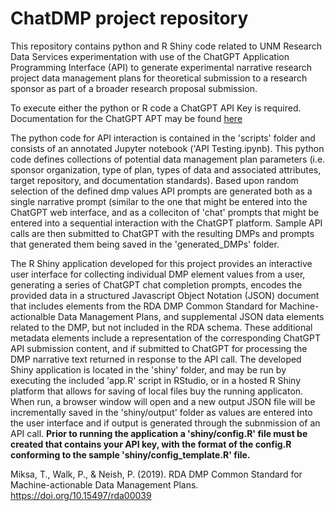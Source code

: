 # ChatDMP project repository
This repository contains python and R Shiny code related to UNM Research Data Services experimentation with use of the ChatGPT Application Programming Interface (API) to generate experimental narrative research project data management plans for theoretical submission to a research sponsor as part of a broader research proposal submission. 

To execute either the python or R code a ChatGPT API Key is required. Documentation for the ChatGPT APT may be found [here](https://platform.openai.com/docs/guides/gpt)

The python code for API interaction is contained in the 'scripts' folder and consists of an annotated Jupyter notebook ('API Testing.ipynb). This python code defines collections of potential data management plan parameters (i.e. sponsor organization, type of plan, types of data and associated attributes, target repository, and documentation standards). Based upon random selection of the defined dmp values API prompts are generated both as a single narrative prompt (similar to the one that might be entered into the ChatGPT web interface, and as a colleciton of 'chat' prompts that might be entered into a sequential interaction with the ChatGPT platform. Sample API calls are then submitted to ChatGPT with the resulting DMPs and prompts that generated them being saved in the 'generated_DMPs' folder. 

The R Shiny application developed for this project provides an interactive user interface for collecting individual DMP element values from a user, generating a series of ChatGPT chat completion prompts, encodes the provided data in a structured Javascript Object Notation (JSON) document that includes elements from the RDA DMP Common Standard for Machine-actionalble Data Management Plans, and supplemental JSON data elements related to the DMP, but not included in the RDA schema. These additional metadata elements include a representation of the corresponding ChatGPT API submission content, and if submitted to ChatGPT for processing the DMP narrative text returned in response to the API call. The developed Shiny application is located in the 'shiny' folder, and may be run by executing the included 'app.R' script in RStudio, or in a hosted R Shiny platform that allows for saving of local files buy the running applicaton. When run, a browser window will open and a new output JSON file will be incrementally saved in the 'shiny/output' folder as values are entered into the user interface and if output is generated through the subnmission of an API call. **Prior to running the application a 'shiny/config.R' file must be created that contains your API key, with the format of the config.R conforming to the sample 'shiny/config_template.R' file.**

Miksa, T., Walk, P., & Neish, P. (2019). RDA DMP Common Standard for Machine-actionable Data Management Plans. https://doi.org/10.15497/rda00039 
